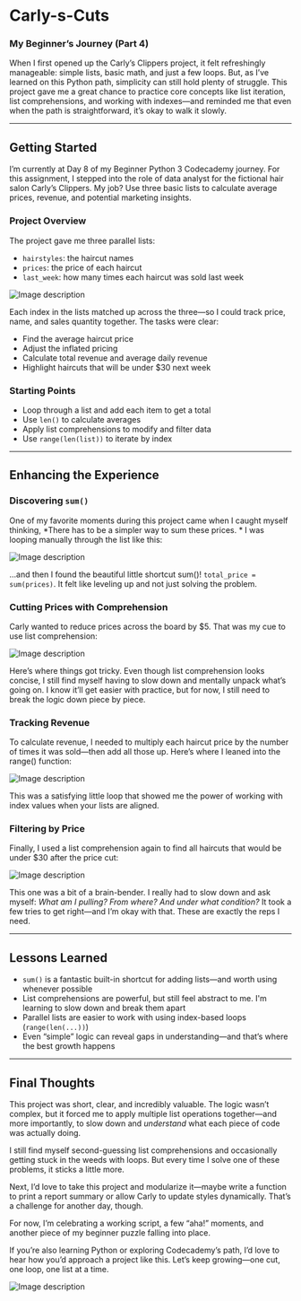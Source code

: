 # Carly-s-Cuts

### My Beginner’s Journey (Part 4)

When I first opened up the Carly’s Clippers project, it felt refreshingly manageable: simple lists, basic math, and just a few loops. But, as I’ve learned on this Python path, simplicity can still hold plenty of struggle. This project gave me a great chance to practice core concepts like list iteration, list comprehensions, and working with indexes—and reminded me that even when the path is straightforward, it’s okay to walk it slowly.

---

## Getting Started

I’m currently at Day 8 of my Beginner Python 3 Codecademy journey. For this assignment, I stepped into the role of data analyst for the fictional hair salon Carly’s Clippers. My job? Use three basic lists to calculate average prices, revenue, and potential marketing insights.

### Project Overview

The project gave me three parallel lists:
- `hairstyles`: the haircut names  
- `prices`: the price of each haircut  
- `last_week`: how many times each haircut was sold last week  

![Image description](https://dev-to-uploads.s3.amazonaws.com/uploads/articles/ibvqaegmfiy7wxhntdj7.png)

Each index in the lists matched up across the three—so I could track price, name, and sales quantity together. The tasks were clear:
- Find the average haircut price  
- Adjust the inflated pricing
- Calculate total revenue and average daily revenue  
- Highlight haircuts that will be under $30 next week  

### Starting Points

- Loop through a list and add each item to get a total  
- Use `len()` to calculate averages  
- Apply list comprehensions to modify and filter data  
- Use `range(len(list))` to iterate by index  

---

## Enhancing the Experience

### Discovering `sum()`

One of my favorite moments during this project came when I caught myself thinking, *There has to be a simpler way to sum these prices. * I was looping manually through the list like this:

![Image description](https://dev-to-uploads.s3.amazonaws.com/uploads/articles/mry3z8qxe8kdoj8pw3ny.png)

…and then I found the beautiful little shortcut sum()! `total_price = sum(prices)`. It felt like leveling up and not just solving the problem.

### Cutting Prices with Comprehension

Carly wanted to reduce prices across the board by $5. That was my cue to use list comprehension:

![Image description](https://dev-to-uploads.s3.amazonaws.com/uploads/articles/bt39v6vk719aa20nlu1h.png)

Here’s where things got tricky. Even though list comprehension looks concise, I still find myself having to slow down and mentally unpack what’s going on. I know it’ll get easier with practice, but for now, I still need to break the logic down piece by piece.

### Tracking Revenue

To calculate revenue, I needed to multiply each haircut price by the number of times it was sold—then add all those up. Here’s where I leaned into the range() function:

![Image description](https://dev-to-uploads.s3.amazonaws.com/uploads/articles/ai3tm6d5bnxgl3irona1.png)

This was a satisfying little loop that showed me the power of working with index values when your lists are aligned.

### Filtering by Price

Finally, I used a list comprehension again to find all haircuts that would be under $30 after the price cut:

![Image description](https://dev-to-uploads.s3.amazonaws.com/uploads/articles/vis4fizhtrwk69ctgur3.png)

This one was a bit of a brain-bender. I really had to slow down and ask myself: *What am I pulling? From where? And under what condition?* It took a few tries to get right—and I’m okay with that. These are exactly the reps I need.

---

## Lessons Learned

- `sum()` is a fantastic built-in shortcut for adding lists—and worth using whenever possible  
- List comprehensions are powerful, but still feel abstract to me. I'm learning to slow down and break them apart  
- Parallel lists are easier to work with using index-based loops (`range(len(...))`)  
- Even “simple” logic can reveal gaps in understanding—and that’s where the best growth happens  

---

## Final Thoughts

This project was short, clear, and incredibly valuable. The logic wasn’t complex, but it forced me to apply multiple list operations together—and more importantly, to slow down and *understand* what each piece of code was actually doing.

I still find myself second-guessing list comprehensions and occasionally getting stuck in the weeds with loops. But every time I solve one of these problems, it sticks a little more.

Next, I’d love to take this project and modularize it—maybe write a function to print a report summary or allow Carly to update styles dynamically. That’s a challenge for another day, though.

For now, I’m celebrating a working script, a few “aha!” moments, and another piece of my beginner puzzle falling into place.

If you’re also learning Python or exploring Codecademy’s path, I’d love to hear how you’d approach a project like this. Let’s keep growing—one cut, one loop, one list at a time.

![Image description](https://dev-to-uploads.s3.amazonaws.com/uploads/articles/yeaqb4yklrn9qkgufpm4.png)
